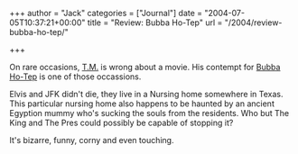 +++
author = "Jack"
categories = ["Journal"]
date = "2004-07-05T10:37:21+00:00"
title = "Review: Bubba Ho-Tep"
url = "/2004/review-bubba-ho-tep/"

+++

On rare occasions, [T.M.][1] is wrong about a movie. His contempt for [Bubba Ho-Tep][2] is one of those occassions.

Elvis and JFK didn't die, they live in a Nursing home somewhere in Texas. This particular nursing home also happens to be haunted by an ancient Egyption mummy who's sucking the souls from the residents. Who but The King and The Pres could possibly be capable of stopping it?

It's bizarre, funny, corny and even touching.

 [1]: http://www.tmcamp.com/
 [2]: http://www.rottentomatoes.com/m/BubbaHoTep-1125736/